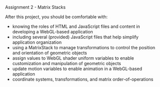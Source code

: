 Assignment 2 - Matrix Stacks

After this project, you should be comfortable with:

* knowing the roles of HTML and JavaScript files and content in developing a WebGL-based application
* including several (provided) JavaScript files that help simplify application organization
* using a MatrixStack to manage transformations to control the position and orientation of geometric objects
* assign values to WebGL shader uniform variables to enable customization and manipulation of geometric objects
* update motion variables to enable animation in a WebGL-based application
* coordinate systems, transformations, and matrix order-of-operations
